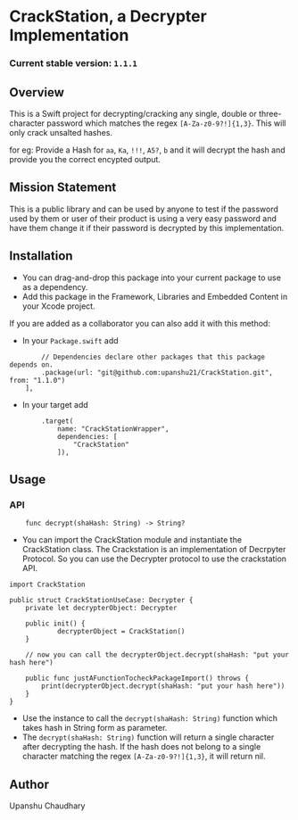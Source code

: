 # CrackStation, a Decrypter Implementation

### Current stable version: `1.1.1`

## Overview

This is a Swift project for decrypting/cracking any single, double or three-character password which matches the regex ```[A-Za-z0-9?!]{1,3}```. This will only crack unsalted hashes.

for eg: Provide a Hash for `aa`, `Ka`, `!!!`, `A5?`, `b` and it will decrypt the hash and provide you the correct encypted output.

## Mission Statement

This is a public library and can be used by anyone to test if the password used by them or user of their product is using a very easy password and have them change it if their password is decrypted by this implementation.

## Installation

- You can drag-and-drop this package into your current package to use as a dependency. 
- Add this package in the Framework, Libraries and Embedded Content in your Xcode project.

If you are added as a collaborator you can also add it with this method:

- In your `Package.swift` add 

```   dependencies: [
        // Dependencies declare other packages that this package depends on.
        .package(url: "git@github.com:upanshu21/CrackStation.git", from: "1.1.0")
    ],
```

- In your target add

```
        .target(
            name: "CrackStationWrapper",
            dependencies: [
                "CrackStation"
            ]),
```
            
## Usage

### API

```
    func decrypt(shaHash: String) -> String?
```

- You can import the CrackStation module and instantiate the CrackStation class. The Crackstation is an implementation of Decrpyter Protocol. So you can use the Decrypter protocol to use the crackstation API.

```
import CrackStation

public struct CrackStationUseCase: Decrypter {
    private let decrypterObject: Decrypter

    public init() {
            decrypterObject = CrackStation()
    }
    
    // now you can call the decrypterObject.decrypt(shaHash: "put your hash here")
    
    public func justAFunctionTocheckPackageImport() throws {
        print(decrypterObject.decrypt(shaHash: "put your hash here"))
    }
}
```

- Use the instance to call the ```decrypt(shaHash: String)``` function which takes hash in String form as parameter.
- The ```decrypt(shaHash: String)``` function will return a single character after decrypting the hash. If the hash does not belong to a single character matching the regex ```[A-Za-z0-9?!]{1,3}```, it will return nil.


## Author 

Upanshu Chaudhary
